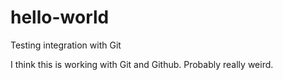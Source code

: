 # hello-world
Testing integration with Git


I think this is working with Git and Github. Probably really weird. 
